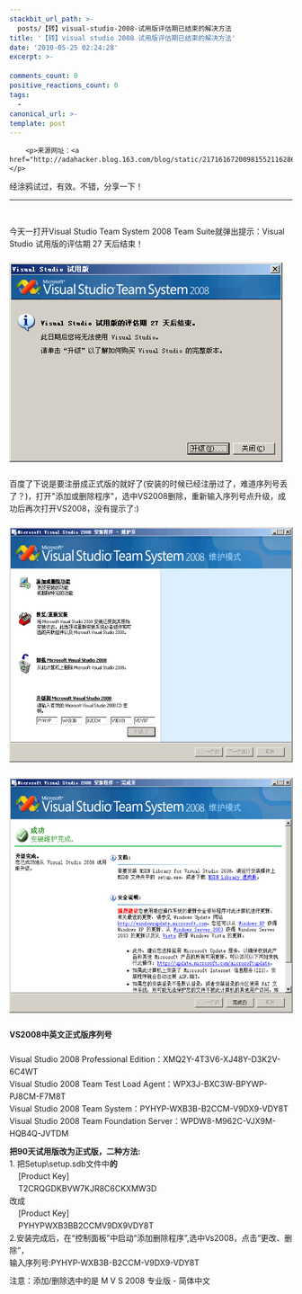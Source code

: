```yaml
---
stackbit_url_path: >-
  posts/【转】visual-studio-2008-试用版评估期已结束的解决方法
title: '【转】visual studio 2008 试用版评估期已结束的解决方法'
date: '2010-05-25 02:24:28'
excerpt: >-
  
comments_count: 0
positive_reactions_count: 0
tags: 
  - 
canonical_url: >-
template: post
---
```


        <p>来源网址：<a href="http://adahacker.blog.163.com/blog/static/21716167200981552116286/">http://adahacker.blog.163.com/blog/static/21716167200981552116286/</a></p>
<p>经涂鸦试过，有效。不错，分享一下！</p>
<hr>
<p>&nbsp;</p>
<p style="line-height: 22px; margin-top: 0px; margin-right: 0px; margin-bottom: 10px; margin-left: 0px; padding-top: 0px; padding-right: 0px; padding-bottom: 0px; padding-left: 0px; ">今天一打开Visual Studio Team System 2008 Team Suite就弹出提示：Visual Studio 试用版的评估期 27 天后结束！<br style="line-height: 22px; ">
<br style="line-height: 22px; ">
<img title="visual studio 2008 试用版评估期已结束的解决方法 - 碧海蓝天 - 碧海逍遥" alt="visual studio 2008 试用版评估期已结束的解决方法 - 碧海蓝天 - 碧海逍遥" height="355" width="486" border="0" style="line-height: 22px; border-top-width: 0px; border-right-width: 0px; border-bottom-width: 0px; border-left-width: 0px; border-style: initial; border-color: initial; max-width: 100%; " src="https://raw.githubusercontent.com/Jeff-Tian/blogengine.net/master/Source/BlogEngine/BlogEngine.NET/App_Data/files/image_181.png"><br style="line-height: 22px; ">
<br style="line-height: 22px; ">
百度了下说是要注册成正式版的就好了(安装的时候已经注册过了，难道序列号丢了？)，打开"添加或删除程序"，选中VS2008删除，重新输入序列号点升级，成功后再次打开VS2008，没有提示了:)<br style="line-height: 22px; ">
<br style="line-height: 22px; ">
<img title="visual studio 2008 试用版评估期已结束的解决方法 - 碧海蓝天 - 碧海逍遥" alt="visual studio 2008 试用版评估期已结束的解决方法 - 碧海蓝天 - 碧海逍遥" height="418" width="550" border="0" style="line-height: 22px; border-top-width: 0px; border-right-width: 0px; border-bottom-width: 0px; border-left-width: 0px; border-style: initial; border-color: initial; max-width: 100%; " src="https://raw.githubusercontent.com/Jeff-Tian/blogengine.net/master/Source/BlogEngine/BlogEngine.NET/App_Data/files/image_182.png"><br style="line-height: 22px; ">
<br style="line-height: 22px; ">
<img title="visual studio 2008 试用版评估期已结束的解决方法 - 碧海蓝天 - 碧海逍遥" alt="visual studio 2008 试用版评估期已结束的解决方法 - 碧海蓝天 - 碧海逍遥" height="418" width="550" border="0" style="line-height: 22px; border-top-width: 0px; border-right-width: 0px; border-bottom-width: 0px; border-left-width: 0px; border-style: initial; border-color: initial; max-width: 100%; " src="https://raw.githubusercontent.com/Jeff-Tian/blogengine.net/master/Source/BlogEngine/BlogEngine.NET/App_Data/files/image_183.png"><br style="line-height: 22px; ">
<br style="line-height: 22px; ">
<strong style="line-height: 22px; ">VS2008中英文正式版序列号</strong><br style="line-height: 22px; ">
<br style="line-height: 22px; ">
Visual Studio 2008 Professional Edition：XMQ2Y-4T3V6-XJ48Y-D3K2V-6C4WT<br style="line-height: 22px; ">
Visual Studio 2008 Team Test Load Agent：WPX3J-BXC3W-BPYWP-PJ8CM-F7M8T<br style="line-height: 22px; ">
Visual Studio 2008 Team System：PYHYP-WXB3B-B2CCM-V9DX9-VDY8T<br style="line-height: 22px; ">
Visual Studio 2008 Team Foundation Server：WPDW8-M962C-VJX9M-HQB4Q-JVTDM</p>
<p style="line-height: 22px; margin-top: 0px; margin-right: 0px; margin-bottom: 10px; margin-left: 0px; padding-top: 0px; padding-right: 0px; padding-bottom: 0px; padding-left: 0px; "><strong style="line-height: 22px; ">把90天试用版改为正式版，二种方法:</strong><br style="line-height: 22px; ">
1. 把Setup\setup.sdb文件中<strong style="line-height: 22px; ">的</strong><br style="line-height: 22px; ">
&nbsp;&nbsp;&nbsp; [Product Key]<br style="line-height: 22px; ">
&nbsp;&nbsp;&nbsp; T2CRQGDKBVW7KJR8C6CKXMW3D<br style="line-height: 22px; ">
改成<br style="line-height: 22px; ">
&nbsp;&nbsp;&nbsp; [Product Key]<br style="line-height: 22px; ">
&nbsp;&nbsp;&nbsp; PYHYPWXB3BB2CCMV9DX9VDY8T<br style="line-height: 22px; ">
2.安装完成后，在“控制面板”中启动“添加删除程序”,选中Vs2008，点击“更改、删除”，<br style="line-height: 22px; ">
输入序列号:PYHYP-WXB3B-B2CCM-V9DX9-VDY8T</p>
<p style="line-height: 22px; margin-top: 0px; margin-right: 0px; margin-bottom: 10px; margin-left: 0px; padding-top: 0px; padding-right: 0px; padding-bottom: 0px; padding-left: 0px; ">注意：添加/删除选中的是 M V S 2008 专业版 - 简体中文</p>
<p>&nbsp;</p>
<p>&nbsp;</p>
      